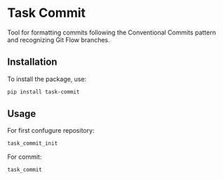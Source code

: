 # Task Commit

Tool for formatting commits following the Conventional Commits pattern and recognizing Git Flow branches.

## Installation

To install the package, use:

```bash
pip install task-commit
```

## Usage

For first confugure repository:

```bash
task_commit_init

```

For commit:

```bash
task_commit

```